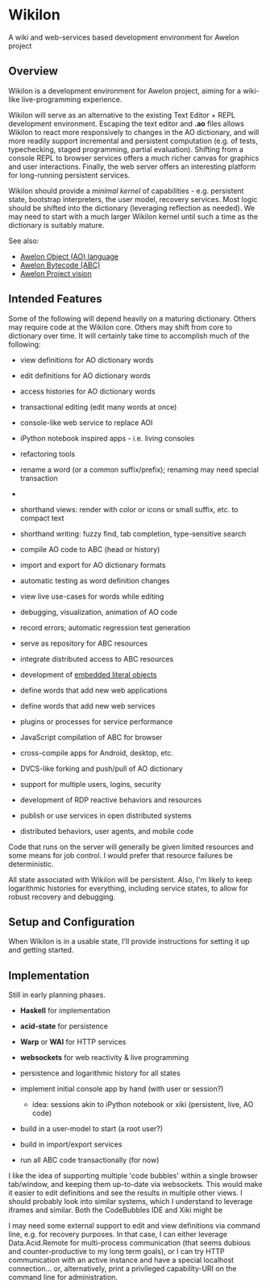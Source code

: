 Wikilon
=======

A wiki and web-services based development environment for Awelon project

## Overview

Wikilon is a development environment for Awelon project, aiming for a wiki-like live-programming experience. 

Wikilon will serve as an alternative to the existing Text Editor + REPL development environment. Escaping the text editor and **.ao** files allows Wikilon to react more responsively to changes in the AO dictionary, and will more readily support incremental and persistent computation (e.g. of tests, typechecking, staged programming, partial evaluation). Shifting from a console REPL to browser services offers a much richer canvas for graphics and user interactions. Finally, the web server offers an interesting platform for long-running persistent services.

Wikilon should provide a *minimal kernel* of capabilities - e.g. persistent state, bootstrap interpreters, the user model, recovery services. Most logic should be shifted into the dictionary (leveraging reflection as needed). We may need to start with a much larger Wikilon kernel until such a time as the dictionary is suitably mature.

See also: 

* [Awelon Object (AO) language](https://github.com/dmbarbour/awelon/blob/master/AboutAO.md)
* [Awelon Bytecode (ABC)](https://github.com/dmbarbour/awelon/blob/master/AboutABC.md)
* [Awelon Project vision](https://github.com/dmbarbour/awelon/blob/master/AwelonProject.md)

## Intended Features

Some of the following will depend heavily on a maturing dictionary. Others may require code at the Wikilon core. Others may shift from core to dictionary over time. It will certainly take time to accomplish much of the following:

* view definitions for AO dictionary words
* edit definitions for AO dictionary words
* access histories for AO dictionary words
* transactional editing (edit many words at once)

* console-like web service to replace AOI
* iPython notebook inspired apps - i.e. living consoles

* refactoring tools
 * rename a word (or a common suffix/prefix); renaming may need special transaction
 * 
 
 
* shorthand views: render with color or icons or small suffix, etc. to compact text
* shorthand writing: fuzzy find, tab completion, type-sensitive search

* compile AO code to ABC (head or history)
* import and export for AO dictionary formats
* automatic testing as word definition changes
* view live use-cases for words while editing
* debugging, visualization, animation of AO code
* record errors; automatic regression test generation
* serve as repository for ABC resources
* integrate distributed access to ABC resources
* development of [embedded literal objects](../doc/ExtensibleLiteralTypes.md)
* define words that add new web applications
* define words that add new web services
* plugins or processes for service performance
* JavaScript compilation of ABC for browser
* cross-compile apps for Android, desktop, etc.
* DVCS-like forking and push/pull of AO dictionary
* support for multiple users, logins, security
* development of RDP reactive behaviors and resources
* publish or use services in open distributed systems
* distributed behaviors, user agents, and mobile code

Code that runs on the server will generally be given limited resources and some means for job control. I would prefer that resource failures be deterministic.

All state associated with Wikilon will be persistent. Also, I'm likely to keep logarithmic histories for everything, including service states, to allow for robust recovery and debugging.

## Setup and Configuration

When Wikilon is in a usable state, I'll provide instructions for setting it up and getting started. 

## Implementation

Still in early planning phases. 

* **Haskell** for implementation
* **acid-state** for persistence
* **Warp** or **WAI** for HTTP services
* **websockets** for web reactivity & live programming

* persistence and logarithmic history for all states
* implement initial console app by hand (with user or session?)
  * idea: sessions akin to iPython notebook or xiki (persistent, live, AO code)
* build in a user-model to start (a root user?)
* build in import/export services
* run all ABC code transactionally (for now)

I like the idea of supporting multiple 'code bubbles' within a single browser tab/window, and keeping them up-to-date via websockets. This would make it easier to edit definitions and see the results in multiple other views. I should probably look into similar systems, which I understand to leverage iframes and similar. Both the CodeBubbles IDE and Xiki might be 

I may need some external support to edit and view definitions via command line, e.g. for recovery purposes. In that case, I can either leverage Data.Acid.Remote for multi-process communication (that seems dubious and counter-productive to my long term goals), or I can try HTTP communication with an active instance and have a special localhost connection... or, alternatively, print a privileged capability-URI on the command line for administration.

